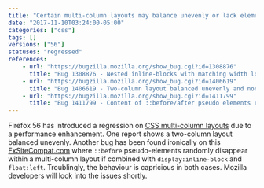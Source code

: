 ```yaml
---
title: "Certain multi-column layouts may balance unevenly or lack elements randomly"
date: "2017-11-10T03:24:00-05:00"
categories: ["css"]
tags: []
versions: ["56"]
statuses: "regressed"
references:
    - url: "https://bugzilla.mozilla.org/show_bug.cgi?id=1308876"
      title: "Bug 1308876 - Nested inline-blocks with matching width locks up browser due to O(2^depth) reflow performance"
    - url: "https://bugzilla.mozilla.org/show_bug.cgi?id=1406619"
      title: "Bug 1406619 - Two-column layout balanced unevenly and nondeterministically since Firefox 56"
    - url: "https://bugzilla.mozilla.org/show_bug.cgi?id=1411799"
      title: "Bug 1411799 - Content of ::before/after pseudo elements randomly disappears when display:inline-block and float are used"
---
```

Firefox 56 has introduced a regression on [CSS multi-column layouts](https://developer.mozilla.org/docs/Web/CSS/CSS_Columns) due to a performance enhancement. One report shows a two-column layout balanced unevenly. Another bug has been found ironically on this [FxSiteCompat.com](https://www.fxsitecompat.dev/en-CA/docs/) where `::before` pseudo-elements randomly disappear within a multi-column layout if combined with `display:inline-block` and `float:left`. Troublingly, the behaviour is capricious in both cases. Mozilla developers will look into the issues shortly.
